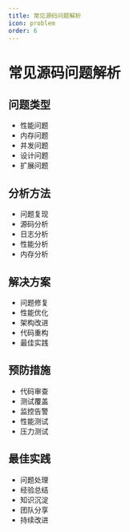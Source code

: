 ```yaml
---
title: 常见源码问题解析
icon: problem
order: 6
---
```


# 常见源码问题解析

## 问题类型
- 性能问题
- 内存问题
- 并发问题
- 设计问题
- 扩展问题

## 分析方法
- 问题复现
- 源码分析
- 日志分析
- 性能分析
- 内存分析

## 解决方案
- 问题修复
- 性能优化
- 架构改进
- 代码重构
- 最佳实践

## 预防措施
- 代码审查
- 测试覆盖
- 监控告警
- 性能测试
- 压力测试

## 最佳实践
- 问题处理
- 经验总结
- 知识沉淀
- 团队分享
- 持续改进
